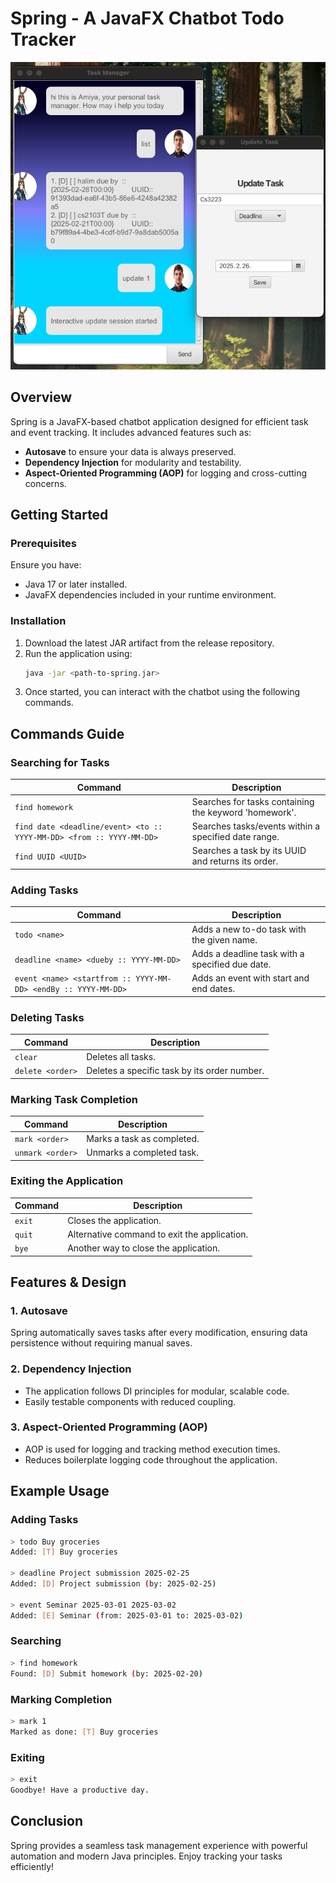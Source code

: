 # Spring - A JavaFX Chatbot Todo Tracker
<img src="Ui.png" alt="UI">

## Overview
Spring is a JavaFX-based chatbot application designed for efficient task and event tracking. It includes advanced features such as:

- **Autosave** to ensure your data is always preserved.
- **Dependency Injection** for modularity and testability.
- **Aspect-Oriented Programming (AOP)** for logging and cross-cutting concerns.

## Getting Started

### Prerequisites
Ensure you have:
- Java 17 or later installed.
- JavaFX dependencies included in your runtime environment.

### Installation
1. Download the latest JAR artifact from the release repository.
2. Run the application using:
   ```sh
   java -jar <path-to-spring.jar>
   ```
3. Once started, you can interact with the chatbot using the following commands.

## Commands Guide

### Searching for Tasks

| Command                                                              | Description                                           |
|----------------------------------------------------------------------|-------------------------------------------------------|
| `find homework`                                                      | Searches for tasks containing the keyword 'homework'. |
| `find date <deadline/event> <to :: YYYY-MM-DD> <from :: YYYY-MM-DD>` | Searches tasks/events within a specified date range.  |
| `find UUID <UUID>`                                                   | Searches a task by its UUID and returns its order.    |

### Adding Tasks

| Command                                                        | Description                                     |
|----------------------------------------------------------------|-------------------------------------------------|
| `todo <name>`                                                  | Adds a new to-do task with the given name.      |
| `deadline <name> <dueby :: YYYY-MM-DD>`                        | Adds a deadline task with a specified due date. |
| `event <name> <startfrom :: YYYY-MM-DD> <endBy :: YYYY-MM-DD>` | Adds an event with start and end dates.         |

### Deleting Tasks

| Command          | Description                                  |
|------------------|----------------------------------------------|
| `clear`          | Deletes all tasks.                           |
| `delete <order>` | Deletes a specific task by its order number. |

### Marking Task Completion

| Command          | Description                |
|------------------|----------------------------|
| `mark <order>`   | Marks a task as completed. |
| `unmark <order>` | Unmarks a completed task.  |

### Exiting the Application

| Command | Description                                  |
|---------|----------------------------------------------|
| `exit`  | Closes the application.                      |
| `quit`  | Alternative command to exit the application. |
| `bye`   | Another way to close the application.        |

## Features & Design
### 1. **Autosave**
Spring automatically saves tasks after every modification, ensuring data persistence without requiring manual saves.

### 2. **Dependency Injection**
- The application follows DI principles for modular, scalable code.
- Easily testable components with reduced coupling.

### 3. **Aspect-Oriented Programming (AOP)**
- AOP is used for logging and tracking method execution times.
- Reduces boilerplate logging code throughout the application.

## Example Usage
### Adding Tasks
```sh
> todo Buy groceries
Added: [T] Buy groceries

> deadline Project submission 2025-02-25
Added: [D] Project submission (by: 2025-02-25)

> event Seminar 2025-03-01 2025-03-02
Added: [E] Seminar (from: 2025-03-01 to: 2025-03-02)
```

### Searching
```sh
> find homework
Found: [D] Submit homework (by: 2025-02-20)
```

### Marking Completion
```sh
> mark 1
Marked as done: [T] Buy groceries
```

### Exiting
```sh
> exit
Goodbye! Have a productive day.
```

## Conclusion
Spring provides a seamless task management experience with powerful automation and modern Java principles. Enjoy tracking your tasks efficiently!

